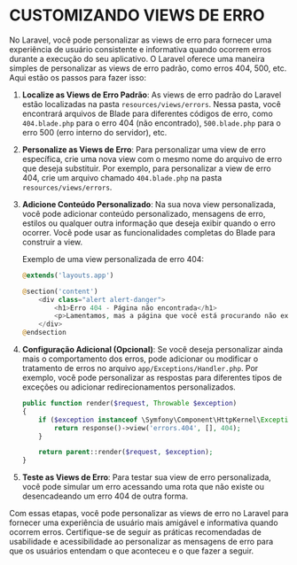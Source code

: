 # CUSTOMIZANDO VIEWS DE ERRO
No Laravel, você pode personalizar as views de erro para fornecer uma experiência de usuário consistente e informativa quando ocorrem erros durante a execução do seu aplicativo. O Laravel oferece uma maneira simples de personalizar as views de erro padrão, como erros 404, 500, etc. Aqui estão os passos para fazer isso:

1. **Localize as Views de Erro Padrão**:
   As views de erro padrão do Laravel estão localizadas na pasta `resources/views/errors`. Nessa pasta, você encontrará arquivos de Blade para diferentes códigos de erro, como `404.blade.php` para o erro 404 (não encontrado), `500.blade.php` para o erro 500 (erro interno do servidor), etc.

2. **Personalize as Views de Erro**:
   Para personalizar uma view de erro específica, crie uma nova view com o mesmo nome do arquivo de erro que deseja substituir. Por exemplo, para personalizar a view de erro 404, crie um arquivo chamado `404.blade.php` na pasta `resources/views/errors`.

3. **Adicione Conteúdo Personalizado**:
   Na sua nova view personalizada, você pode adicionar conteúdo personalizado, mensagens de erro, estilos ou qualquer outra informação que deseja exibir quando o erro ocorrer. Você pode usar as funcionalidades completas do Blade para construir a view.

   Exemplo de uma view personalizada de erro 404:

   ```php
   @extends('layouts.app')

   @section('content')
       <div class="alert alert-danger">
           <h1>Erro 404 - Página não encontrada</h1>
           <p>Lamentamos, mas a página que você está procurando não existe.</p>
       </div>
   @endsection
   ```

4. **Configuração Adicional (Opcional)**:
   Se você deseja personalizar ainda mais o comportamento dos erros, pode adicionar ou modificar o tratamento de erros no arquivo `app/Exceptions/Handler.php`. Por exemplo, você pode personalizar as respostas para diferentes tipos de exceções ou adicionar redirecionamentos personalizados.

   ```php
   public function render($request, Throwable $exception)
   {
       if ($exception instanceof \Symfony\Component\HttpKernel\Exception\NotFoundHttpException) {
           return response()->view('errors.404', [], 404);
       }

       return parent::render($request, $exception);
   }
   ```

5. **Teste as Views de Erro**:
   Para testar sua view de erro personalizada, você pode simular um erro acessando uma rota que não existe ou desencadeando um erro 404 de outra forma.

Com essas etapas, você pode personalizar as views de erro no Laravel para fornecer uma experiência de usuário mais amigável e informativa quando ocorrem erros. Certifique-se de seguir as práticas recomendadas de usabilidade e acessibilidade ao personalizar as mensagens de erro para que os usuários entendam o que aconteceu e o que fazer a seguir.